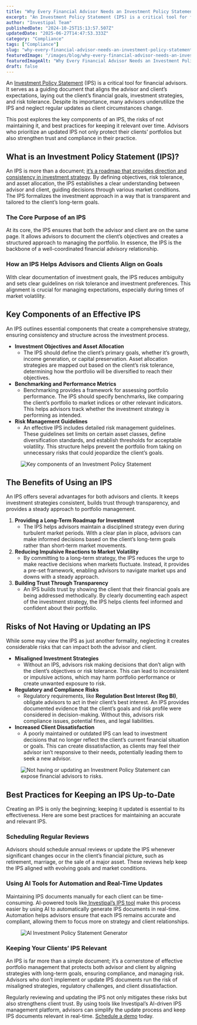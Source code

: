 ```yaml
---
title: "Why Every Financial Advisor Needs an Investment Policy Statement (IPS)"
excerpt: "An Investment Policy Statement (IPS) is a critical tool for financial advisors. It serves as a guiding document that aligns the advisor and client’s expectations, laying out the client’s financial goals, investment."
author: "Investipal Team"
publishedDate: "2024-10-25T15:13:57.507Z"
updatedDate: "2025-06-27T14:47:53.333Z"
category: "Compliance"
tags: ["Compliance"]
slug: "why-every-financial-advisor-needs-an-investment-policy-statement-ips"
featuredImage: "/images/blog/why-every-financial-advisor-needs-an-investment-policy-statement-ips__hero.png"
featuredImageAlt: "Why Every Financial Advisor Needs an Investment Policy Statement (IPS)"
draft: false
---
```

<p id="">An <a href="/features/investment-policy-statements">Investment Policy Statement</a> (IPS) is a critical tool for financial advisors. It serves as a guiding document that aligns the advisor and client’s expectations, laying out the client’s financial goals, investment strategies, and risk tolerance. Despite its importance, many advisors underutilize the IPS and neglect regular updates as client circumstances change.</p><p id="">This post explores the key components of an IPS, the risks of not maintaining it, and best practices for keeping it relevant over time. Advisors who prioritize an updated IPS not only protect their clients’ portfolios but also strengthen trust and compliance in their practice.</p><h2 id=""><strong id="">What is an Investment Policy Statement (IPS)?</strong></h2><p id="">An IPS is more than a document; <a rel="noopener noreferrer" target="_blank" href="https://www.investopedia.com/terms/i/ips.asp">it’s a roadmap that provides direction and consistency in investment strategy</a>. By defining objectives, risk tolerance, and asset allocation, the IPS establishes a clear understanding between advisor and client, guiding decisions through various market conditions. The IPS formalizes the investment approach in a way that is transparent and tailored to the client’s long-term goals.</p><h3 id=""><strong id="">The Core Purpose of an IPS</strong></h3><p id="">At its core, the IPS ensures that both the advisor and client are on the same page. It allows advisors to document the client’s objectives and creates a structured approach to managing the portfolio. In essence, the IPS is the backbone of a well-coordinated financial advisory relationship.</p><h3 id=""><strong id="">How an IPS Helps Advisors and Clients Align on Goals</strong></h3><p id="">With clear documentation of investment goals, the IPS reduces ambiguity and sets clear guidelines on risk tolerance and investment preferences. This alignment is crucial for managing expectations, especially during times of market volatility.</p><h2 id=""><strong id="">Key Components of an Effective IPS</strong></h2><p id="">An IPS outlines essential components that create a comprehensive strategy, ensuring consistency and structure across the investment process.</p><ul><li>‍<strong id="">Investment Objectives and Asset Allocation</strong>‍<ul><li>The IPS should define the client’s primary goals, whether it’s growth, income generation, or capital preservation. Asset allocation strategies are mapped out based on the client’s risk tolerance, determining how the portfolio will be diversified to reach their objectives.<strong id="">‍</strong></li></ul></li><li><strong id="">Benchmarking and Performance Metrics</strong>‍<ul><li>Benchmarking provides a framework for assessing portfolio performance. The IPS should specify benchmarks, like comparing the client’s portfolio to market indices or other relevant indicators. This helps advisors track whether the investment strategy is performing as intended.<strong id="">‍</strong></li></ul></li><li><strong id="">Risk Management Guidelines</strong>‍<ul><li>An effective IPS includes detailed risk management guidelines. These guidelines set limits on certain asset classes, define diversification standards, and establish thresholds for acceptable volatility. This structure helps prevent the portfolio from taking on unnecessary risks that could jeopardize the client’s goals.</li></ul></li></ul><figure class="w-richtext-figure-type-image w-richtext-align-fullwidth" style="max-width:2240px" data-rt-type="image" data-rt-align="fullwidth" data-rt-max-width="2240px"><div><img src="/images/blog/why-every-financial-advisor-needs-an-inv__671bb5b5cb05aa69aaefd2ed_671bb2c809ea6e3d7faa487d_.png" loading="lazy" alt="Key components of an Investment Policy Statement"></div></figure><h2 id=""><strong id="">The Benefits of Using an IPS</strong></h2><p id="">An IPS offers several advantages for both advisors and clients. It keeps investment strategies consistent, builds trust through transparency, and provides a steady approach to portfolio management.</p><ol start=""><li>‍<strong id="">Providing a Long-Term Roadmap for Investment</strong>‍<ul><li>The IPS helps advisors maintain a disciplined strategy even during turbulent market periods. With a clear plan in place, advisors can make informed decisions based on the client’s long-term goals rather than short-term market movements.<strong id="">‍</strong></li></ul></li><li><strong id="">Reducing Impulsive Reactions to Market Volatility</strong>‍<ul><li>By committing to a long-term strategy, the IPS reduces the urge to make reactive decisions when markets fluctuate. Instead, it provides a pre-set framework, enabling advisors to navigate market ups and downs with a steady approach.<strong id="">‍</strong></li></ul></li><li><strong id="">Building Trust Through Transparency</strong>‍<ul><li>An IPS builds trust by showing the client that their financial goals are being addressed methodically. By clearly documenting each aspect of the investment strategy, the IPS helps clients feel informed and confident about their portfolio.</li></ul></li></ol><h2 id=""><strong id="">Risks of Not Having or Updating an IPS</strong></h2><p id="">While some may view the IPS as just another formality, neglecting it creates considerable risks that can impact both the advisor and client.</p><ul><li>‍<strong id="">Misaligned Investment Strategies</strong>‍<ul><li>Without an IPS, advisors risk making decisions that don’t align with the client’s objectives or risk tolerance. This can lead to inconsistent or impulsive actions, which may harm portfolio performance or create unwanted exposure to risk.<strong id="">‍</strong></li></ul></li><li><strong id="">Regulatory and Compliance Risks</strong>‍<ul><li>Regulatory requirements, like <strong id="">Regulation Best Interest (Reg BI)</strong>, obligate advisors to act in their client’s best interest. An IPS provides documented evidence that the client’s goals and risk profile were considered in decision-making. Without this, advisors risk compliance issues, potential fines, and legal liabilities.<strong id="">‍</strong></li></ul></li><li><strong id="">Increased Client Dissatisfaction</strong>‍<ul><li>A poorly maintained or outdated IPS can lead to investment decisions that no longer reflect the client’s current financial situation or goals. This can create dissatisfaction, as clients may feel their advisor isn’t responsive to their needs, potentially leading them to seek a new advisor.</li></ul></li></ul><figure class="w-richtext-figure-type-image w-richtext-align-fullwidth" style="max-width:2240px" data-rt-type="image" data-rt-align="fullwidth" data-rt-max-width="2240px"><div><img src="/images/blog/why-every-financial-advisor-needs-an-inv__671bb5b5cb05aa69aaefd2e7_671bb32ec7d040d980b3f2a2_.png" loading="lazy" alt="Not having or updating an Investment Policy Statement can expose financial advisors to risks."></div></figure><h2 id=""><strong id="">Best Practices for Keeping an IPS Up-to-Date</strong></h2><p id="">Creating an IPS is only the beginning; keeping it updated is essential to its effectiveness. Here are some best practices for maintaining an accurate and relevant IPS.</p><h3 id=""><strong id="">Scheduling Regular Reviews</strong></h3><p id="">Advisors should schedule annual reviews or update the IPS whenever significant changes occur in the client’s financial picture, such as retirement, marriage, or the sale of a major asset. These reviews help keep the IPS aligned with evolving goals and market conditions.</p><h3 id=""><strong id="">Using AI Tools for Automation and Real-Time Updates</strong></h3><p id="">Maintaining IPS documents manually for each client can be time-consuming. AI-powered tools like<a href="/features/investment-policy-statements"> Investipal’s IPS tool</a> make this process easier by using AI&nbsp;to automatically generate IPS documents in real-time. Automation helps advisors ensure that each IPS remains accurate and compliant, allowing them to focus more on strategy and client relationships.</p><figure class="w-richtext-figure-type-image w-richtext-align-fullwidth" style="max-width:2240px" data-rt-type="image" data-rt-align="fullwidth" data-rt-max-width="2240px"><div><img src="/images/blog/why-every-financial-advisor-needs-an-inv__671bb5b4cb05aa69aaefd2de_671bb33fd970d2d9fc0772be_.png" loading="lazy" alt="AI Investment Policy Statement Generator"></div></figure><h3 id=""><strong id="">Keeping Your Clients’ IPS Relevant</strong></h3><p id="">An IPS is far more than a simple document; it’s a cornerstone of effective portfolio management that protects both advisor and client by aligning strategies with long-term goals, ensuring compliance, and managing risk. Advisors who don’t implement or update IPS documents run the risk of misaligned strategies, regulatory challenges, and client dissatisfaction.</p><p id="">Regularly reviewing and updating the IPS not only mitigates these risks but also strengthens client trust. By using tools like Investipal’s AI-driven IPS management platform, advisors can simplify the update process and keep IPS documents relevant in real-time. <a href="/book-a-demo">Schedule a demo</a> today.</p>